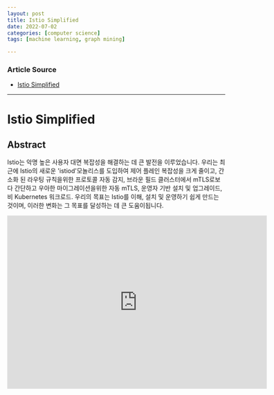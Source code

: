 ```yaml
---
layout: post
title: Istio Simplified
date: 2022-07-02
categories: [computer science]
tags: [machine learning, graph mining]

---
```


### Article Source

* [Istio Simplified](https://www.youtube.com/watch?v=vzLkJ4kGg_s)


---

# Istio Simplified


## Abstract

Istio는 악명 높은 사용자 대면 복잡성을 해결하는 데 큰 발전을 이루었습니다. 우리는 최근에 Istio의 새로운 'istiod'모놀리스를 도입하여 제어 플레인 복잡성을 크게 줄이고, 간소화 된 라우팅 규칙을위한 프로토콜 자동 감지, 브라운 필드 클러스터에서 mTLS로보다 간단하고 우아한 마이그레이션을위한 자동 mTLS, 운영자 기반 설치 및 업그레이드, 비 Kubernetes 워크로드. 우리의 목표는 Istio를 이해, 설치 및 운영하기 쉽게 만드는 것이며, 이러한 변화는 그 목표를 달성하는 데 큰 도움이됩니다.


<iframe width="600" height="400" src="https://www.youtube.com/embed/vzLkJ4kGg_s" title="YouTube video player" frameborder="0" allow="accelerometer; autoplay; clipboard-write; encrypted-media; gyroscope; picture-in-picture" allowfullscreen></iframe>